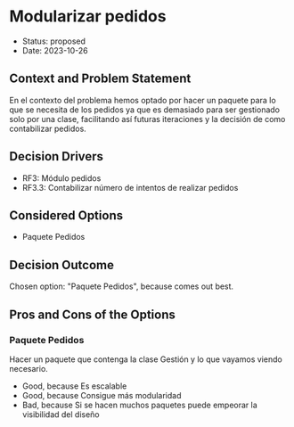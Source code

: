 # Modularizar pedidos

* Status: proposed
* Date: 2023-10-26

## Context and Problem Statement

En el contexto del problema hemos optado por hacer un paquete para lo que se necesita de los pedidos ya que es demasiado para ser gestionado solo por una clase, facilitando así futuras iteraciones y la decisión de como contabilizar pedidos.

## Decision Drivers

* RF3: Módulo pedidos
* RF3.3: Contabilizar número de intentos de realizar pedidos

## Considered Options

* Paquete Pedidos

## Decision Outcome

Chosen option: "Paquete Pedidos", because comes out best.

## Pros and Cons of the Options

### Paquete Pedidos

Hacer un paquete que contenga la clase Gestión y lo que vayamos viendo necesario.

* Good, because Es escalable
* Good, because Consigue más modularidad
* Bad, because Si se hacen muchos paquetes puede empeorar la visibilidad del diseño
